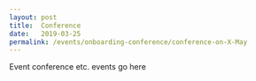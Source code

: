 ```yaml
---
layout: post
title:  Conference
date:   2019-03-25
permalink: /events/onboarding-conference/conference-on-X-May
---
```


Event conference etc. events go here
